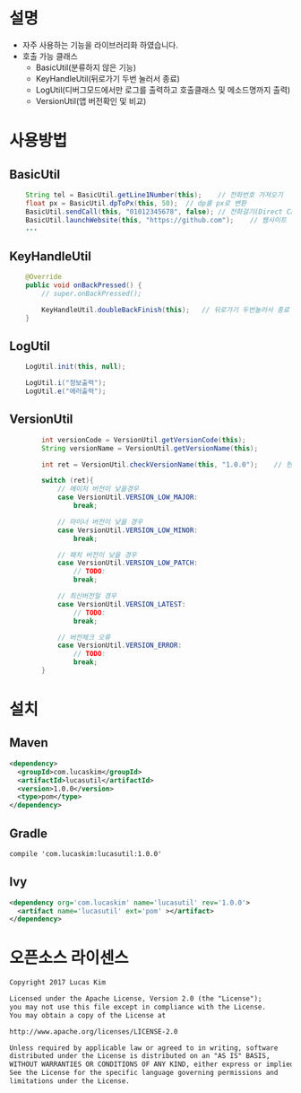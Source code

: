 # 설명
- 자주 사용하는 기능을 라이브러리화 하였습니다.
- 호출 가능 클래스
    - BasicUtil(분류하지 않은 기능)
    - KeyHandleUtil(뒤로가기 두번 눌러서 종료)
    - LogUtil(디버그모드에서만 로그를 출력하고 호출클래스 및 메소드명까지 출력)
    - VersionUtil(앱 버전확인 및 비교)

# 사용방법

## BasicUtil

```java
    String tel = BasicUtil.getLine1Number(this);    // 전화번호 가져오기
    float px = BasicUtil.dpToPx(this, 50);  // dp를 px로 변환
    BasicUtil.sendCall(this, "01012345678", false); // 전화걸기(Direct Call = false)
    BasicUtil.launchWebsite(this, "https://github.com");    // 웹사이트 열기
    ...
```

## KeyHandleUtil

```java
    @Override
    public void onBackPressed() {
        // super.onBackPressed();

        KeyHandleUtil.doubleBackFinish(this);   // 뒤로가기 두번눌러서 종료
    }
```

## LogUtil

```java
    LogUtil.init(this, null);

    LogUtil.i("정보출력");
    LogUtil.e("에러출력");
```

## VersionUtil

```java
        int versionCode = VersionUtil.getVersionCode(this);
        String versionName = VersionUtil.getVersionName(this);

        int ret = VersionUtil.checkVersionName(this, "1.0.0");    // 현재앱버전과 서버버전을 비교

        switch (ret){
            // 메이저 버전이 낮을경우
            case VersionUtil.VERSION_LOW_MAJOR:
                break;

            // 마이너 버전이 낮을 경우
            case VersionUtil.VERSION_LOW_MINOR:
                break;

            // 패치 버전이 낮을 경우
            case VersionUtil.VERSION_LOW_PATCH:
                // TODO:
                break;

            // 최신버전일 경우
            case VersionUtil.VERSION_LATEST:
                // TODO:
                break;

            // 버전체크 오류
            case VersionUtil.VERSION_ERROR:
                // TODO:
                break;
        }
```

# 설치


## Maven
```xml
<dependency>
  <groupId>com.lucaskim</groupId>
  <artifactId>lucasutil</artifactId>
  <version>1.0.0</version>
  <type>pom</type>
</dependency>
```

## Gradle
```xml
compile 'com.lucaskim:lucasutil:1.0.0'
```

## Ivy
```xml
<dependency org='com.lucaskim' name='lucasutil' rev='1.0.0'>
  <artifact name='lucasutil' ext='pom' ></artifact>
</dependency>
```

# 오픈소스 라이센스
```xml
Copyright 2017 Lucas Kim

Licensed under the Apache License, Version 2.0 (the "License");
you may not use this file except in compliance with the License.
You may obtain a copy of the License at

http://www.apache.org/licenses/LICENSE-2.0

Unless required by applicable law or agreed to in writing, software
distributed under the License is distributed on an "AS IS" BASIS,
WITHOUT WARRANTIES OR CONDITIONS OF ANY KIND, either express or implied.
See the License for the specific language governing permissions and
limitations under the License.
```
